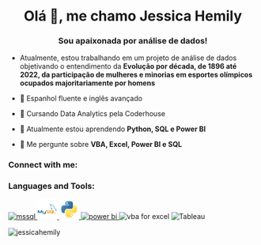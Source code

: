 
<h1 align="center">Olá 👋, me chamo Jessica Hemily</h1>
<h3 align="center">Sou apaixonada por análise de dados!</h3>

- Atualmente, estou trabalhando em um projeto de análise de dados objetivando o entendimento da **Evolução por década, de 1896 até 2022, da participação de mulheres e minorias em esportes olímpicos ocupados majoritariamente por homens**

- 💞️ Espanhol fluente e inglês avançado

- 👀 Cursando Data Analytics pela Coderhouse

- 🌱 Atualmente estou aprendendo **Python, SQL e Power BI**

- 💬 Me pergunte sobre **VBA, Excel, Power BI e SQL**

<h3 align="left">Connect with me:</h3>
<p align="left">
</p>

<h3 align="left">Languages and Tools:</h3>
<p align="left">
  <a href="https://www.microsoft.com/en-us/sql-server" target="_blank" rel="noreferrer"> <img src="https://www.svgrepo.com/show/303229/microsoft-sql-server-logo.svg" alt="mssql" width="40" height="40"/> </a>
  <a href="https://www.mysql.com/" target="_blank" rel="noreferrer"> <img src="https://raw.githubusercontent.com/devicons/devicon/master/icons/mysql/mysql-original-wordmark.svg" alt="mysql" width="40" height="40"/> </a>
  <a href="https://www.python.org" target="_blank" rel="noreferrer"> <img src="https://raw.githubusercontent.com/devicons/devicon/master/icons/python/python-original.svg" alt="python" width="40" height="40"/> </a> 
  <a href="https://powerbi.microsoft.com/pt-br/" target="_blank" rel="noreferrer"> <img src="https://www.tekenable.ie/wp-content/uploads/2019/09/PowerBI-Icon-Transparent.png" alt="power bi" width="40" height="40"/> </a> 
  <a  target="_blank" rel="noreferrer"> <img src="https://excel-templates.com/wp-content/uploads/2018/06/vba_tiny.png" alt="vba for excel" width="40" height="40"/> </a>
   <a  target="_blank" rel="noreferrer"> <img src="https://th.bing.com/th/id/R.40786ea6c2f10de22497c76e003d3f99?rik=kCr5Ay%2f515Z7Xw&pid=ImgRaw&r=0" alt="Tableau" width="40" height="40"/> </a> </p>


<p><img align="center" src="https://github-readme-stats.vercel.app/api/top-langs?username=jessicahemily&show_icons=true&locale=en&layout=compact" alt="jessicahemily" /></p>



<!---

- 👋 Hi, I’m @JessicaHemily
- 👀 I’m interested in ...
- 🌱 I’m currently learning ...
- 💞️ I’m looking to collaborate on ...
- 📫 How to reach me ...

JessicaHemily/JessicaHemily is a ✨ special ✨ repository because its `README.md` (this file) appears on your GitHub profile.
You can click the Preview link to take a look at your changes.
--->
